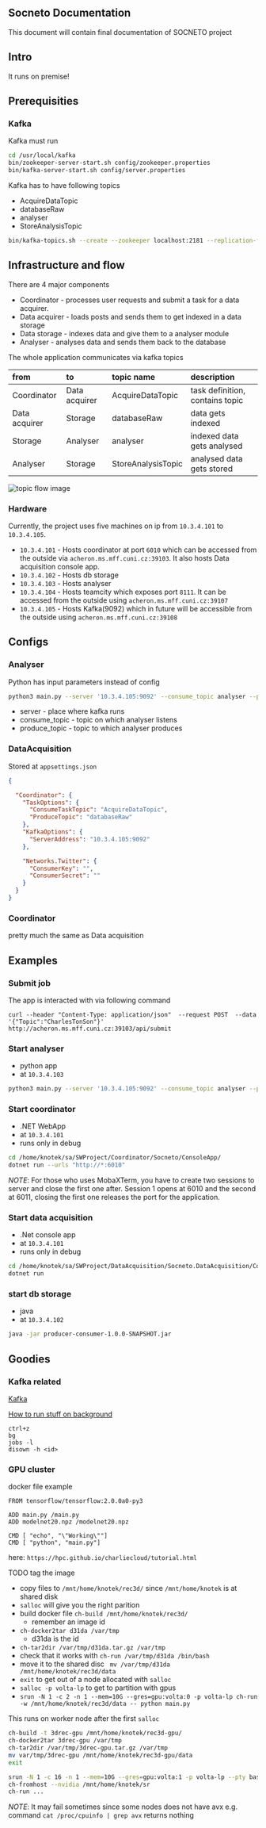 Socneto Documentation
---

This document will contain final documentation of SOCNETO project

## Intro

It runs on premise!

## Prerequisities

### Kafka

Kafka must run
```bash
cd /usr/local/kafka
bin/zookeeper-server-start.sh config/zookeeper.properties
bin/kafka-server-start.sh config/server.properties
```

Kafka has to have following topics
* AcquireDataTopic
* databaseRaw
* analyser
* StoreAnalysisTopic
```bash
bin/kafka-topics.sh --create --zookeeper localhost:2181 --replication-factor 1 --partitions 1 --topic <topicName>
```

## Infrastructure and flow

There are 4 major components

- Coordinator - processes user requests and submit a task for a data acquirer.
- Data acquirer - loads posts and sends them to get indexed in a data storage
- Data storage - indexes data and give them to a analyser module 
- Analyser - analyses data and sends them back to the database

The whole application communicates via kafka topics

|from|to|topic name|description|
|:--|:--|:--|:--|
|Coordinator|Data acquirer|AcquireDataTopic| task definition, contains topic|
|Data acquirer| Storage| databaseRaw| data gets indexed|
|Storage|Analyser|analyser|indexed data gets analysed|
|Analyser|Storage|StoreAnalysisTopic|analysed data gets stored|

![topic flow image][topic-flow]

### Hardware 

Currently, the project uses five machines on ip from `10.3.4.101` to `10.3.4.105`.

* `10.3.4.101` - Hosts coordinator at port `6010` which can be accessed from the outside via `acheron.ms.mff.cuni.cz:39103`. It also hosts Data acquisition console app.
* `10.3.4.102` - Hosts db storage
* `10.3.4.103` - Hosts analyser
* `10.3.4.104` - Hosts teamcity which exposes port `8111`. It can be accessed from the outside using `acheron.ms.mff.cuni.cz:39107`
* `10.3.4.105` - Hosts Kafka(9092) which in future will be accessible from the outside using `acheron.ms.mff.cuni.cz:39108`


[topic-flow]: images/topic-flow.png "Topic flow image"
## Configs



### Analyser
Python has input parameters instead of config 

```bash
python3 main.py --server '10.3.4.105:9092' --consume_topic analyser --produce_topic StoreAnalysisTopic
```
* server - place where kafka runs
* consume_topic - topic on which analyser listens
* produce_topic - topic to which analyser produces

### DataAcquisition

Stored at `appsettings.json`

```json
{

  "Coordinator": {
    "TaskOptions": {
      "ConsumeTaskTopic": "AcquireDataTopic",
      "ProduceTopic": "databaseRaw"
    },
    "KafkaOptions": {
      "ServerAddress": "10.3.4.105:9092"
    },

    "Networks.Twitter": {
      "ConsumerKey": "",
      "ConsumerSecret": ""
    }
  }
}
```

### Coordinator

pretty much the same as Data acquisition


## Examples

### Submit job
The app is interacted with via following command

```
curl --header "Content-Type: application/json"  --request POST  --data '{"Topic":"CharlesTonSon"}'  http://acheron.ms.mff.cuni.cz:39103/api/submit
```

### Start analyser

* python app
* at `10.3.4.103`

```bash
python3 main.py --server '10.3.4.105:9092' --consume_topic analyser --produce_topic StoreAnalysisTopic
```

### Start coordinator
* .NET WebApp
* at `10.3.4.101`
* runs only in debug
  
```bash 
cd /home/knotek/sa/SWProject/Coordinator/Socneto/ConsoleApp/
dotnet run --urls "http://*:6010"
```

*NOTE*: For those who uses MobaXTerm, you have to create two sessions to server and close the first one after. Session 1 opens at 6010 and the second at 6011, closing the first one releases the port for the application.


### Start data acquisition

* .Net console app
* at `10.3.4.101`
* runs only in debug
```bash
cd /home/knotek/sa/SWProject/DataAcquisition/Socneto.DataAcquisition/ConsoleApp/
dotnet run
```

### start db storage

* java 
* at `10.3.4.102`

```bash
java -jar producer-consumer-1.0.0-SNAPSHOT.jar
```

## Goodies


### Kafka related
[Kafka](
https://tecadmin.net/install-apache-kafka-ubuntu/)


[How to run stuff on background](https://unix.stackexchange.com/questions/8469/how-can-i-close-a-terminal-without-killing-its-children-without-running-screen)
```
ctrl+z
bg
jobs -l
disown -h <id>
```

### GPU cluster

docker file example
```
FROM tensorflow/tensorflow:2.0.0a0-py3

ADD main.py /main.py
ADD modelnet20.npz /modelnet20.npz

CMD [ "echo", "\"Working\""]
CMD [ "python", "main.py"]
```
here: `https://hpc.github.io/charliecloud/tutorial.html`

TODO tag the image

* copy files to `/mnt/home/knotek/rec3d/` since `/mnt/home/knotek` is at shared disk
* `salloc` will give you the right parition
* build docker file `ch-build /mnt/home/knotek/rec3d/`
  * remember an image id
* `ch-docker2tar d31da /var/tmp`
  * d31da is the id 
* `ch-tar2dir /var/tmp/d31da.tar.gz /var/tmp`
* check that it works with `ch-run /var/tmp/d31da /bin/bash`
* move it to the shared disc ` mv /var/tmp/d31da /mnt/home/knotek/rec3d/data`
* `exit` to get out of a node allocated with `salloc`
* `salloc -p volta-lp` to get to partition with gpus
* `srun -N 1 -c 2 -n 1 --mem=10G --gres=gpu:volta:0 -p volta-lp ch-run -w /mnt/home/knotek/rec3d/data -- python main.py`


This runs on worker node after the first `salloc`
```bash
ch-build -t 3drec-gpu /mnt/home/knotek/rec3d-gpu/
ch-docker2tar 3drec-gpu /var/tmp
ch-tar2dir /var/tmp/3drec-gpu.tar.gz /var/tmp
mv var/tmp/3drec-gpu /mnt/home/knotek/rec3d-gpu/data
exit
```

```bash
srun -N 1 -c 16 -n 1 --mem=10G --gres=gpu:volta:1 -p volta-lp --pty bash
ch-fromhost --nvidia /mnt/home/knotek/sr
ch-run ...
```

*NOTE*: It may fail sometimes since some nodes does not have avx e.g. command `cat /proc/cpuinfo | grep avx` returns nothing




